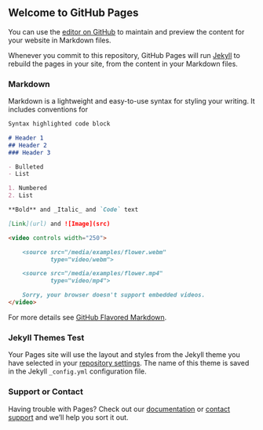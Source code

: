 ## Welcome to GitHub Pages

You can use the [editor on GitHub](https://github.com/AlanTurin498/T-Series/edit/master/README.md) to maintain and preview the content for your website in Markdown files.

Whenever you commit to this repository, GitHub Pages will run [Jekyll](https://jekyllrb.com/) to rebuild the pages in your site, from the content in your Markdown files.

### Markdown

Markdown is a lightweight and easy-to-use syntax for styling your writing. It includes conventions for

```markdown
Syntax highlighted code block

# Header 1
## Header 2
### Header 3

- Bulleted
- List

1. Numbered
2. List

**Bold** and _Italic_ and `Code` text

[Link](url) and ![Image](src)

<video controls width="250">

    <source src="/media/examples/flower.webm"
            type="video/webm">

    <source src="/media/examples/flower.mp4"
            type="video/mp4">

    Sorry, your browser doesn't support embedded videos.
</video>
```

For more details see [GitHub Flavored Markdown](https://guides.github.com/features/mastering-markdown/).

### Jekyll Themes Test

Your Pages site will use the layout and styles from the Jekyll theme you have selected in your [repository settings](https://github.com/AlanTurin498/T-Series/settings). The name of this theme is saved in the Jekyll `_config.yml` configuration file.

### Support or Contact

Having trouble with Pages? Check out our [documentation](https://help.github.com/categories/github-pages-basics/) or [contact support](https://github.com/contact) and we’ll help you sort it out.
